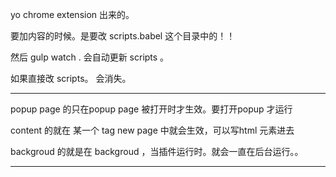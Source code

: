 yo chrome extension 出来的。 

要加内容的时候。是要改 scripts.babel 这个目录中的！！

然后 gulp watch . 会自动更新 scripts 。

如果直接改 scripts。 会消失。

--------

popup page 的只在popup page 被打开时才生效。要打开popup 才运行

content 的就在 某一个 tag new page 中就会生效，可以写html 元素进去

backgroud 的就是在 backgroud ，当插件运行时。就会一直在后台运行。。

--------


